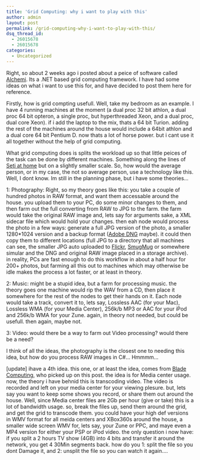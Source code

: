 ```yaml
---
title: 'Grid Computing: why i want to play with this'
author: admin
layout: post
permalink: /grid-computing-why-i-want-to-play-with-this/
dsq_thread_id:
  - 26015678
  - 26015678
categories:
  - Uncategorized
---
```

Right, so about 2 weeks ago i posted about a peice of software called <a class href="http://blog.lotas-smartman.net/archive/2007/03/04/alchemi-net-based-enterprise-grid.aspx">Alchemi</a>. Its a .NET based grid computing framework. I have had some ideas on what i want to use this for, and have decided to post them here for reference. 

Firstly, how is grid compting usefull. Well, take my bedroom as an example. I have 4 running machines at the moment (a dual proc 32 bit athlon, a dual proc 64 bit opteron, a single proc, but hyperthreaded Xeon, and a dual proc, dual core Xeon). if i add the laptop to the mix, thats a 64 bit Turion. adding the rest of the machines around the house would include a 64bit athlon and a dual core 64 bit Pentium D. now thats a lot of horse power. but i cant use it all together without the help of grid computing. 

What grid computing does is splits the workload up so that little peices of the task can be done by different machines. Something along the lines of <a class href="http://setiathome.berkeley.edu/">Seti at home</a>&nbsp;but on a slightly smaller scale. So, how would the average person, or in my case, the not so average person, use a technology like this. Well, I dont know. Im still in the planning phase, but i have some theories&#8230;

1: Photography: Right, so my theory goes like this: you take a couple of hundred photos in RAW format, and want them accessable around the house. you upload them to your PC, do some minor changes to them, and then farm out the full converting from RAW to JPG to the farm. the farm would take the original RAW image and, lets say for arguments sake, a XML sidecar file which would hold your changes. then eah node would process the photo in a few ways: generate a full JPG version of the photo, a smaller 1280*1024 version and a backup format (<a class href="http://www.adobe.com/products/dng/">Adobe DNG</a> maybe). it could then copy them to different locations (full JPG to a directory that all machines can see, the smaller JPG auto uploaded to <a class href="http://www.flickr.com/">Flickr</a>, <a class href="http://www.smugmug.com/">SmugMug</a>&nbsp;or somewhere simular and the DNG and original RAW image placed in a storage archive). in reality, PCs are fast enough to do this workflow in about a half hour for 200+ photos, but farming all this out to machines which may otherwise be idle makes the process a lot faster, or at least in theory. 

2: Music: might be a stupid idea, but a farm for processing music. the theory&nbsp;goes one machine would rip the&nbsp;WAV&nbsp;from a CD, then place it somewhere for the rest of the nodes to get their hands on it. Each node would take a track, convert it to, lets say, Lossless AAC (for your Mac), Lossless WMA (for your Media Center),&nbsp;256k/b MP3 or AAC for your iPod and&nbsp;256k/b WMA&nbsp;for your Zune. again,&nbsp;in theory not needed, but could be usefull. then again,&nbsp;maybe not.

3: Video: would there be a way to farm out Video processing? would there be a need? 

I think of all the ideas, the photography is the closest one to needing this idea, but how do you process RAW images in C#&#8230; Hmmmm&#8230;&nbsp;

[update] ihave a 4th idea. this one, or at least the idea, comes from <a class href="http://www.bladewatch.com/2007/03/12/grid-computing-in-the-home/">Blade Computing</a>, who picked up on this post. the idea is for Media center usage. now, the theory i have behnid this is transcoding video. The video is recorded and left on your media center for your viewing plesure. but, lets say you want to keep some shows you record, or share them out around the house. Well, since Media center files are 2Gb per hour (give or take) this is a lot of bandwidth usage. so, break the files up, send them around the grid, and get the grid to transcode them. you could have your high def versions in WMV format for all meida centers and XBox360s around the house, a smaller wide screen WMV for, lets say, your Zune or PPC, and maye even a MP4 version for either your PSP or iPod video. the only question&nbsp;i now have: if you split a 2 hours TV show (4GB) into 4 bits and transfer it around the network, you get 4 30Min segments back. how do you 1: split the file so you dont Damage it, and 2: unsplit the file so you can watch it again&#8230;.